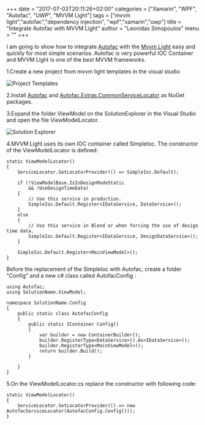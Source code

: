 +++
date = "2017-07-03T20:11:26+02:00"
categories = ["Xamarin", "WPF", "Autofac", "UWP", "MVVM Light"]
tags = ["mvvm light","autofac","dependency injection", "wpf","xamarin","uwp"]
title = "Integrate Autofac with MVVM Light"
author = "Leonidas Simopoulos"
menu = ""
+++

I am going to show how to integrate [Autofac](https://autofac.org/) with the [Mvvm Light](http://www.mvvmlight.net/) easy and quickly for most simple scenarios. Autofac is very powerful IOC Container and MVVM Light is one of the best MVVM frameworks. 

1.Create a new project from mvvm light templates in the visual studio

![Project Templates](/images/mvvmlight_project_templates.JPG)
 
2.Install [Autofac](https://www.nuget.org/packages/Autofac/) and  [Autofac.Extras.CommonServiceLocator](https://www.nuget.org/packages/Autofac.Extras.CommonServiceLocator/) as NuGet packages.

3.Expand the folder ViewModel on the SolutionExplorer in the Visual Studio and open the file ViewModelLocator.

![Solution Explorer](/images/ViewmodelLocatorSolutionExplorer.JPG)

4.MVVM Light uses its own IOC container called SimpleIoc. The constructor of the  ViewModelLocator is defined:

```
static ViewModelLocator()
{
    ServiceLocator.SetLocatorProvider(() => SimpleIoc.Default);

    if (!ViewModelBase.IsInDesignModeStatic
        && !UseDesignTimeData)
    {
        // Use this service in production.
        SimpleIoc.Default.Register<IDataService, DataService>();
    }
    else
    {
        // Use this service in Blend or when forcing the use of design time data.
        SimpleIoc.Default.Register<IDataService, DesignDataService>();
    }

    SimpleIoc.Default.Register<MainViewModel>();
}
```

Before the replacement of the SimpleIoc with Autofac, create a folder "Config" and a new c# class called  AutofacConfig :

```
using Autofac;
using SolutionName.ViewModel;

namespace SolutionName.Config
{
    public static class AutofacConfig
    {
        public static IContainer Config()
        {
            var builder = new ContainerBuilder();
			builder.RegisterType<DataService>().As<IDataService>();
            builder.RegisterType<MainViewModel>();
            return builder.Build();
        }

    }
}

```

5.On the ViewModelLocator.cs replace the constructor with following code:

```
static ViewModelLocator()
{
    ServiceLocator.SetLocatorProvider(() => new AutofacServiceLocator(AutofacConfig.Config()));
}
```







